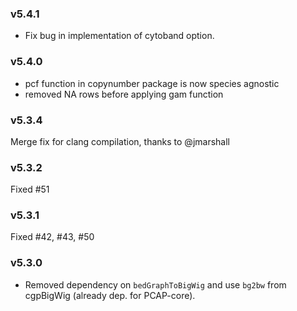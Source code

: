 ### v5.4.1
* Fix bug in implementation of cytoband option.

### v5.4.0
* pcf function in copynumber package is now species agnostic
* removed NA rows before applying gam function

### v5.3.4
Merge fix for clang compilation, thanks to @jmarshall

### v5.3.2
Fixed #51

### v5.3.1
Fixed #42, #43, #50

### v5.3.0
* Removed dependency on `bedGraphToBigWig` and use `bg2bw` from cgpBigWig (already dep. for PCAP-core).
